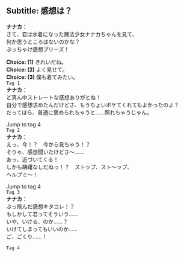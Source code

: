 # 

  
## Subtitle: 感想は？
  
**ナナカ：**  
さて、君は水着になった魔法少女ナナカちゃんを見て、  
何か思うところはないのかな？  
ぶっちゃけ感想プリーズ！  
  
**Choice: (1)**  きれいだね。  
**Choice: (2)**  よく見せて。  
**Choice: (3)**  僕も着てみたい。  
`Tag 1`  
**ナナカ：**  
ど真ん中ストレートな感想ありがとね！  
自分で感想求めたんだけどさ、もうちょいボケてくれてもよかったのよ？  
だってほら、普通に褒められちゃうと……照れちゃうじゃん。  
  
Jump to tag 4  
`Tag 2`  
**ナナカ：**  
えっ、今！？　今から見ちゃう！？  
そりゃ、感想聞いたけどさ～……  
あっ、近づいてくる！  
しかも躊躇なしだねっ！？　ストップ、スト～ップ、  
ヘルプミ～！  
  
Jump to tag 4  
`Tag 3`  
**ナナカ：**  
ぶっ飛んだ感想キタコレ！？  
もしかして君ってそういう……  
いや、いける、のか……？  
いけてしまってもいいのか……  
ご、ごくり……！  
  
`Tag 4`  
